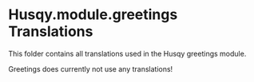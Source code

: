 # Husqy.module.greetings Translations

This folder contains all translations used in the Husqy greetings module.

Greetings does currently not use any translations!